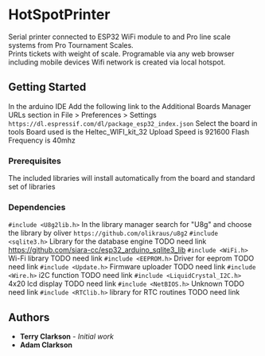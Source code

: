# HotSpotPrinter

Serial printer connected to ESP32 WiFi module to and Pro line scale systems from Pro Tournament Scales.  
Prints tickets with weight of scale.  Programable via any web browser including mobile devices
Wifi network is created via  local hotspot.

## Getting Started

In the arduino IDE
Add the following link to the Additional Boards Manager URLs section in File > Preferences > Settings
`https://dl.espressif.com/dl/package_esp32_index.json`
Select the board in tools
Board used is the Heltec_WIFI_kit_32
Upload Speed is 921600
Flash Frequency is 40mhz

### Prerequisites

The included libraries will install automatically from the board and standard set of libraries

### Dependencies

`#include <U8g2lib.h>`  In the library manager search for "U8g" and choose the library by oliver
`https://github.com/olikraus/u8g2`
`#include <sqlite3.h>` Library for the database engine TODO need link  https://github.com/siara-cc/esp32_arduino_sqlite3_lib
`#include <WiFi.h>` Wi-Fi library TODO need link
`#include <EEPROM.h>` Driver for eeprom TODO need link
`#include <Update.h>` Firmware uploader TODO need link
`#include <Wire.h>` i2C function TODO need link
`#include <LiquidCrystal_I2C.h>` 4x20 lcd display TODO need link
`#include <NetBIOS.h>` Unknown TODO need link
`#include <RTClib.h>` library for  RTC routines TODO need link


## Authors

* **Terry Clarkson** - *Initial work*
* **Adam Clarkson**

